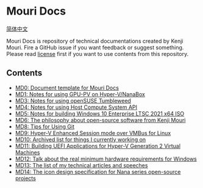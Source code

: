 ﻿# Mouri Docs

[简体中文](ReadMe.zh-CN.md)

Mouri Docs is repository of technical documentations created by Kenji Mouri.
Fire a GitHub issue if you want feedback or suggest something. Please read 
[license](License.md) first if you want to use contents from this repository.

## Contents

- [MD0: Document template for Mouri Docs](docs/0/ReadMe.md)
- [MD1: Notes for using GPU-PV on Hyper-V/NanaBox](docs/1)
- [MD3: Notes for using openSUSE Tumbleweed](docs/3)
- [MD4: Notes for using Host Compute System API](docs/4)
- [MD5: Notes for building Windows 10 Enterprise LTSC 2021 x64 ISO](docs/5)
- [MD6: The philosophy about open-source software from Kenji Mouri](docs/6/ReadMe.md)
- [MD8: Tips for Using Git](docs/8/ReadMe.md)
- [MD9: Hyper-V Enhanced Session mode over VMBus for Linux](docs/9/ReadMe.md)
- [MD10: Archived list for things I currently working on](docs/10/ReadMe.md)
- [MD11: Building UEFI Applications for Hyper-V Generation 2 Virtual Machines](docs/11/ReadMe.md)
- [MD12: Talk about the real minimum hardware requirements for Windows](docs/12/ReadMe.md)
- [MD13: The list of my technical articles and speeches](docs/13/ReadMe.md)
- [MD14: The icon design specification for Nana series open-source projects](docs/14/ReadMe.md)
